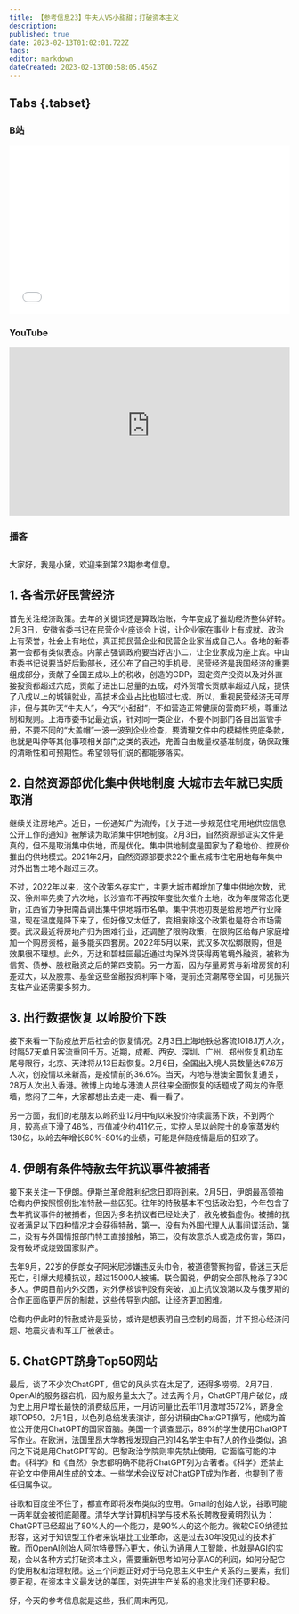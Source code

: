 ```yaml
---
title: 【参考信息23】牛夫人VS小甜甜；打破资本主义
description: 
published: true
date: 2023-02-13T01:02:01.722Z
tags: 
editor: markdown
dateCreated: 2023-02-13T00:58:05.456Z
---
```


## Tabs {.tabset}
### B站
<div style="position: relative; padding: 30% 45%;">
<iframe style="position: absolute; width: 100%; height: 100%; left: 0; top: 0;" src="//player.bilibili.com/player.html?&bvid=BV14y4y1Q78Y&page=1&as_wide=1&high_quality=1&danmaku=1" scrolling="no" border="0" frameborder="no" framespacing="0" allowfullscreen="true"></iframe>
</div>

### YouTube
<div style="position: relative; padding: 30% 45%;">
<iframe style="position: absolute; top: 0; left: 0; width: 100%; height: 100%;" src="https://www.youtube-nocookie.com/embed/t4Q0e0y80v0" title="YouTube video player" frameborder="0" allow="accelerometer; autoplay; clipboard-write; encrypted-media; gyroscope; picture-in-picture" allowfullscreen></iframe>
</div>
  
### 播客
<div class="podcast-player"></div>

## 

大家好，我是小黛，欢迎来到第23期参考信息。

## 1. 各省示好民营经济

首先关注经济政策。去年的关键词还是算政治账，今年变成了推动经济整体好转。2月3日，安徽省委书记在民营企业座谈会上说，让企业家在事业上有成就、政治上有荣誉，社会上有地位，真正把民营企业和民营企业家当成自己人。各地的新春第一会都有类似表态。内蒙古强调政府要当好店小二，让企业家成为座上宾。中山市委书记说要当好后勤部长，还公布了自己的手机号。民营经济是我国经济的重要组成部分，贡献了全国五成以上的税收，创造的GDP，固定资产投资以及对外直接投资都超过六成，贡献了进出口总量的五成，对外贸增长贡献率超过八成，提供了八成以上的城镇就业，高技术企业占比也超过七成。所以，重视民营经济无可厚非，但与其昨天“牛夫人”，今天“小甜甜”，不如营造正常健康的营商环境，尊重法制和规则。上海市委书记最近说，针对同一类企业，不要不同部门各自出监管手册，不要不同的“大盖帽”一波一波到企业检查，要清理文件中的模糊性兜底条款，也就是叫停等其他事项相关部门之类的表述，完善自由裁量权基准制度，确保政策的清晰性和可预期性。希望领导们说的都能够落实。

## 2. 自然资源部优化集中供地制度 大城市去年就已实质取消

继续关注房地产。近日，一份通知广为流传，《关于进一步规范住宅用地供应信息公开工作的通知》被解读为取消集中供地制度。2月3日，自然资源部证实文件是真的，但不是取消集中供地，而是优化。集中供地制度是国家为了稳地价、控房价推出的供地模式。2021年2月，自然资源部要求22个重点城市住宅用地每年集中对外出售土地不超过三次。

不过，2022年以来，这个政策名存实亡，主要大城市都增加了集中供地次数，武汉、徐州率先卖了六次地，长沙宣布不再按年度批次推介土地，改为年度常态化更新，江西省力争把南昌调出集中供地城市名单。集中供地初衷是给房地产行业降温，现在温度是降下来了，但好像又太低了，变相废除这个政策也是符合市场需要。武汉最近将房地产归为困难行业，还调整了限购政策，在限购区给每户家庭增加一个购房资格，最多能买四套房。2022年5月以来，武汉多次松绑限购，但是效果很不理想。此外，万达和碧桂园最近通过内保外贷获得两笔境外融资，被称为信贷、债券、股权融资之后的第四支箭。另一方面，因为存量房贷与新增房贷的利差过大，以及股票、基金这些金融投资利率下降，提前还贷潮席卷全国，可见振兴支柱产业还需要多努力。

## 3. 出行数据恢复 以岭股价下跌

接下来看一下防疫放开后社会的恢复情况。2月3日上海地铁总客流1018.1万人次，时隔57天单日客流重回千万。近期，成都、西安、深圳、广州、郑州恢复机动车尾号限行，北京、天津将从13日起恢复。2月6日，全国出入境人员数量达67.6万人次，创疫情以来新高，是疫情前的36.6%。当天，内地与港澳全面恢复通关，28万人次出入香港。微博上内地与港澳人员往来全面恢复的话题成了网友的许愿墙，憋闷了三年，大家都想出去走一走、看一看了。

另一方面，我们的老朋友以岭药业12月中旬以来股价持续震荡下跌，不到两个月，较高点下滑了46%，市值减少约411亿元，实控人吴以岭院士的身家蒸发约130亿，以岭去年增长60%-80%的业绩，可能是伴随疫情最后的狂欢了。

## 4. 伊朗有条件特赦去年抗议事件被捕者

接下来关注一下伊朗。伊斯兰革命胜利纪念日即将到来。2月5日，伊朗最高领袖哈梅内伊按照惯例批准特赦一些囚犯。往年的特赦基本不包括政治犯，今年包含了去年抗议事件的被捕者，但因为多名抗议者已经处决了，赦免被指虚伪。被捕的抗议者满足以下四种情况才会获得特赦，第一，没有为外国代理人从事间谍活动，第二，没有与外国情报部门特工直接接触，第三，没有故意杀人或造成伤害，第四，没有破坏或烧毁国家财产。

去年9月，22岁的伊朗女子阿米尼涉嫌违反头巾令，被道德警察拘留，昏迷三天后死亡，引爆大规模抗议，超过15000人被捕。联合国说，伊朗安全部队枪杀了300多人。伊朗目前内外交困，对外伊核谈判没有突破，加上抗议浪潮以及与俄罗斯的合作正面临更严厉的制裁，这些传导到内部，让经济更加困难。

哈梅内伊此时的特赦或许是妥协，或许是想表明自己控制的局面，并不担心经济问题、地震灾害和军工厂被袭击。

## 5. ChatGPT跻身Top50网站

最后，谈了不少次ChatGPT，但它的风头实在太足了，还得多唠唠。2月7日，OpenAI的服务器宕机，因为服务量太大了。过去两个月，ChatGPT用户破亿，成为史上用户增长最快的消费级应用，一月访问量比去年11月激增3572%，跻身全球TOP50。2月1日，以色列总统发表演讲，部分讲稿由ChatGPT撰写，他成为首位公开使用ChatGPT的国家首脑。美国一个调查显示，89%的学生使用ChatGPT写作业。在欧洲，法国里昂大学教授发现自己的14名学生中有7人的作业类似，追问之下说是用ChatGPT写的。巴黎政治学院则率先禁止使用，它面临可能的冲击。《科学》和《自然》杂志都明确不能将ChatGPT列为合著者。《科学》还禁止在论文中使用AI生成的文本。一些学术会议反对ChatGPT成为作者，也提到了责任归属争议。

谷歌和百度坐不住了，都宣布即将发布类似的应用。Gmail的创始人说，谷歌可能一两年就会被彻底颠覆。清华大学计算机科学与技术系长聘教授黄明烈认为：ChatGPT已经超出了80%人的一个能力，是90%人的这个能力。微软CEO纳德拉形容，这对于知识型工作者来说堪比工业革命，这是过去30年没见过的技术扩散。而OpenAI创始人阿尔特曼野心更大，他认为通用人工智能，也就是AGI的实现，会以各种方式打破资本主义，需要重新思考如何分享AG的利润，如何分配它的使用权和治理权限。这三个问题正好对于马克思主义中生产关系的三要素，我们要正视，在资本主义最发达的美国，对先进生产关系的追求比我们还要积极。

好，今天的参考信息就是这些，我们周末再见。
